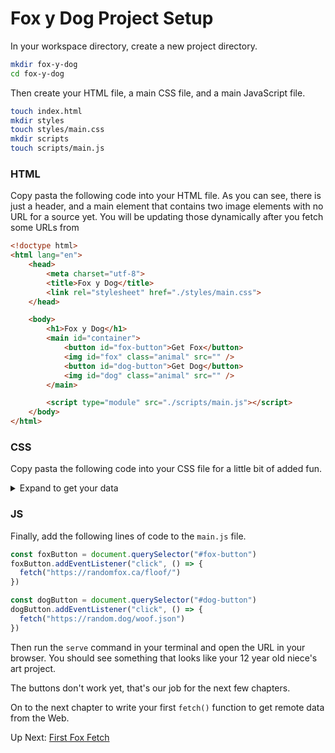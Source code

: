 # Fox y Dog Project Setup

In your workspace directory, create a new project directory.

```sh
mkdir fox-y-dog
cd fox-y-dog
```

Then create your HTML file, a main CSS file, and a main JavaScript file.

```sh
touch index.html
mkdir styles
touch styles/main.css
mkdir scripts
touch scripts/main.js
```

### HTML

Copy pasta the following code into your HTML file. As you can see, there is just a header, and a main element that contains two image elements with no URL for a source yet. You will be updating those dynamically after you fetch some URLs from

```html
<!doctype html>
<html lang="en">
    <head>
        <meta charset="utf-8">
        <title>Fox y Dog</title>
        <link rel="stylesheet" href="./styles/main.css">
    </head>

    <body>
        <h1>Fox y Dog</h1>
        <main id="container">
            <button id="fox-button">Get Fox</button>
            <img id="fox" class="animal" src="" />
            <button id="dog-button">Get Dog</button>
            <img id="dog" class="animal" src="" />
        </main>

        <script type="module" src="./scripts/main.js"></script>
    </body>
</html>
```

### CSS

Copy pasta the following code into your CSS file for a little bit of added fun.

<details>
    <summary>Expand to get your data</summary>

```css
/* Cute Fox y dog Styles */

/* Import a playful font */
@import url("https://fonts.googleapis.com/css2?family=Fredoka+One&family=Nunito:wght@400;700&display=swap");

/* Base styles and reset */
* {
  margin: 0;
  padding: 0;
  box-sizing: border-box;
}

body {
  font-family: "Nunito", sans-serif;
  background-color: #fef6ff;
  color: #5a4364;
  text-align: center;
  padding: 2rem;
  min-height: 100vh;
  background-image: radial-gradient(#fcc2ff 1px, transparent 1px);
  background-size: 20px 20px;
}

h1 {
  font-family: "Fredoka One", cursive;
  font-size: 3.5rem;
  color: #ff6b99;
  text-shadow: 3px 3px 0px #c2e7ff;
  margin-bottom: 2rem;
  letter-spacing: 2px;
}

/* Main container styling */
#container {
  background-color: #ffffff;
  max-width: 800px;
  margin: 0 auto;
  padding: 2rem;
  border-radius: 24px;
  box-shadow: 0 10px 25px rgba(205, 141, 255, 0.2);
  display: grid;
  grid-template-columns: 1fr 1fr;
  gap: 2rem;
  position: relative;
  border: 3px dashed #a5d7ff;
}

#container::before {
  content: "";
  position: absolute;
  top: -15px;
  left: 50%;
  transform: translateX(-50%);
  width: 90%;
  height: 30px;
  background-color: #ffd6e0;
  border-radius: 50%;
  z-index: -1;
}

/* Button styling */
button {
  font-family: "Fredoka One", cursive;
  font-size: 1.2rem;
  padding: 0.8rem 1.5rem;
  background-color: #a5d7ff;
  color: #5a4364;
  border: none;
  border-radius: 50px;
  cursor: pointer;
  transition: all 0.3s ease;
  box-shadow: 0 5px 0 #79b8ff;
  position: relative;
  margin-bottom: 1.5rem;
}

button:hover {
  transform: translateY(-3px);
  box-shadow: 0 8px 0 #79b8ff;
  background-color: #c2e7ff;
}

button:active {
  transform: translateY(2px);
  box-shadow: 0 3px 0 #79b8ff;
}

#fox-button {
  background-color: #ffb347;
  box-shadow: 0 5px 0 #e69420;
}

#fox-button:hover {
  background-color: #ffc47e;
  box-shadow: 0 8px 0 #e69420;
}

#fox-button:active {
  box-shadow: 0 3px 0 #e69420;
}

#dog-button {
  background-color: #c2a6fc;
  box-shadow: 0 5px 0 #a788e0;
}

#dog-button:hover {
  background-color: #d4c2ff;
  box-shadow: 0 8px 0 #a788e0;
}

#dog-button:active {
  box-shadow: 0 3px 0 #a788e0;
}

/* Image styling */
.animal {
  width: 100%;
  height: 250px;
  object-fit: cover;
  border-radius: 16px;
  box-shadow: 0 5px 15px rgba(0, 0, 0, 0.1);
  transition: all 0.3s ease;
  border: 4px solid #ffffff;
  outline: 2px dashed #ffd6e0;
  outline-offset: 3px;
}

#fox {
  background-color: #ffe8d1;
}

#dog {
  background-color: #f1e8ff;
}

.animal:hover {
  transform: scale(1.03);
  box-shadow: 0 8px 20px rgba(0, 0, 0, 0.15);
}

/* Responsive adjustments */
@media (max-width: 768px) {
  h1 {
    font-size: 2.5rem;
  }

  #container {
    grid-template-columns: 1fr;
    padding: 1.5rem;
  }

  button {
    font-size: 1rem;
    padding: 0.7rem 1.2rem;
  }
}

/* Fun animations for when images load */
@keyframes pop {
  0% {
    transform: scale(0.8);
    opacity: 0;
  }
  70% {
    transform: scale(1.1);
  }
  100% {
    transform: scale(1);
    opacity: 1;
  }
}

.animal:not([src=""]) {
  animation: pop 0.5s ease-out;
}
```
</details>

### JS

Finally, add the following lines of code to the `main.js` file.

```js
const foxButton = document.querySelector("#fox-button")
foxButton.addEventListener("click", () => {
  fetch("https://randomfox.ca/floof/")
})

const dogButton = document.querySelector("#dog-button")
dogButton.addEventListener("click", () => {
  fetch("https://random.dog/woof.json")
})
```

Then run the `serve` command in your terminal and open the URL in your browser. You should see something that looks like your 12 year old niece's art project. 

The buttons don't work yet, that's our job for the next few chapters.

On to the next chapter to write your first `fetch()` function to get remote data from the Web.

Up Next: [First Fox Fetch](./FD_INTRO_TO_FETCH.md)